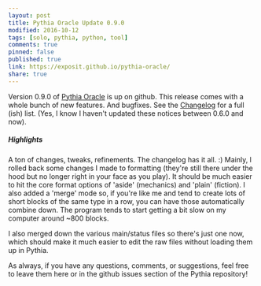 ```yaml
---
layout: post
title: Pythia Oracle Update 0.9.0
modified: 2016-10-12
tags: [solo, pythia, python, tool]
comments: true
pinned: false
published: true
link: https://exposit.github.io/pythia-oracle/
share: true
---
```


Version 0.9.0 of [Pythia Oracle](https://exposit.github.io/pythia-oracle/) is up on github. This release comes with a whole bunch of new features. And bugfixes. See the [Changelog](https://github.com/exposit/pythia-oracle/blob/master/CHANGELOG.md) for a full (ish) list. (Yes, I know I haven't updated these notices between 0.6.0 and now).

##### Highlights

A ton of changes, tweaks, refinements. The changelog has it all. :) Mainly, I rolled back some changes I made to formatting (they're still there under the hood but no longer right in your face as you play). It should be much easier to hit the core format options of 'aside' (mechanics) and 'plain' (fiction). I also added a 'merge' mode so, if you're like me and tend to create lots of short blocks of the same type in a row, you can have those automatically combine down. The program tends to start getting a bit slow on my computer around ~800 blocks.

I also merged down the various main/status files so there's just one now, which should make it much easier to edit the raw files without loading them up in Pythia.

As always, if you have any questions, comments, or suggestions, feel free to leave them here or in the github issues section of the Pythia repository!
